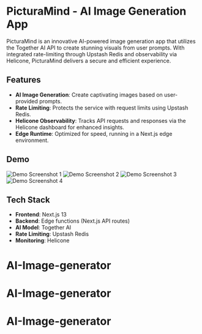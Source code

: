 # PicturaMind - AI Image Generation App

PicturaMind is an innovative AI-powered image generation app that utilizes the Together AI API to create stunning visuals from user prompts. With integrated rate-limiting through Upstash Redis and observability via Helicone, PicturaMind delivers a secure and efficient experience.

## Features

- **AI Image Generation**: Create captivating images based on user-provided prompts.
- **Rate Limiting**: Protects the service with request limits using Upstash Redis.
- **Helicone Observability**: Tracks API requests and responses via the Helicone dashboard for enhanced insights.
- **Edge Runtime**: Optimized for speed, running in a Next.js edge environment.

## Demo

![Demo Screenshot 1](https://github.com/user-attachments/assets/72e7afe0-8365-4401-b442-1ddc1827d41e)
![Demo Screenshot 2](https://github.com/user-attachments/assets/7b07c575-bc52-46ea-ba74-77b4b5d2de2b)
![Demo Screenshot 3](https://github.com/user-attachments/assets/7ae4b9cb-989d-4383-bb1c-7a849965e67c)
![Demo Screenshot 4](https://github.com/user-attachments/assets/9740a73b-eb7a-4d01-a85b-00ab88afc640)

## Tech Stack

- **Frontend**: Next.js 13
- **Backend**: Edge functions (Next.js API routes)
- **AI Model**: Together AI
- **Rate Limiting**: Upstash Redis
- **Monitoring**: Helicone

# AI-Image-generator
# AI-Image-generator
# AI-Image-generator
